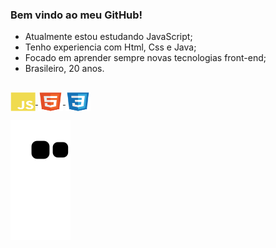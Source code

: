 ### Bem vindo ao meu GitHub!

- Atualmente estou estudando JavaScript;
- Tenho experiencia com Html, Css e Java;
- Focado em aprender sempre novas tecnologias front-end;
- Brasileiro, 20 anos.

##

<div align="center">
  <a href="https://github.com/alvduarte">
  <!-- <img width="500" height="180em" src="https://github-readme-stats.vercel.app/api?username=alvduarte&show_icons=true&theme=midnight-purple&include_all_commits=true&count_private=true"/>
 <!-- <img width="400" height="180em" src="https://github-readme-stats.vercel.app/api/top-langs/?username=alvduarte&layout=compact&langs_count=7&theme=midnight-purple"/> -->
</div>

  ##
  
  <div>
  <img align="center" alt="alv-Js" height="30" width="40" src="https://raw.githubusercontent.com/devicons/devicon/master/icons/javascript/javascript-plain.svg">
  <img align="center" alt="alv-HTML" height="30" width="40" src="https://raw.githubusercontent.com/devicons/devicon/master/icons/html5/html5-original.svg">
  <img align="center" alt="alv-CSS" height="30" width="40" src="https://raw.githubusercontent.com/devicons/devicon/master/icons/css3/css3-original.svg">
  </div>
  
![Snake animation](https://github.com/alvduarte/alvduarte/blob/output/github-contribution-grid-snake.svg)
